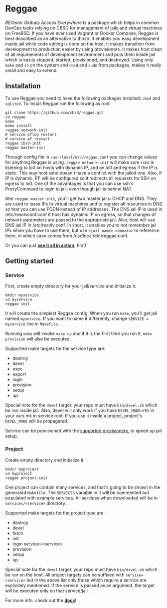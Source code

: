 # Reggae
*REGister Globaly Access Everywhere* is a package which helps in common DevOps tasks relying on CBSD for management of jails and virtual machines on FreeBSD. If you have ever used Vagrant or Docker Compose, Reggae is best described as an alternative to those. It enables you easy development inside jail while code editing is done on the host. It makes transition from development to production easier by using provisioners. It makes host clean of all requirements of development environment and puts them inside jail which is easily stopped, started, provisioned, and destroyed. Using only `make` and `sh` on the system and `cbsd` and `sudo` from packages, makes it really small and easy to extend.

## Installation

To use Reggae you need to have the following packages installed: `cbsd` and `sqlite3`. To install Reggae run the following as root:
```
git clone https://github.com/cbsd/reggae.git
cd reggae
make
make install
reggae network-init
# service pflog restart
# service pf restart
reggae cbsd-init
reggae master-init
```

Through config file in `/usr/local/etc/reggae.conf` you can change values for anything Reggae is using. `reggae network-init` will make sure `sshd` is listening to lo0 on hosts with dynamic IP, and on lo0 and egress if the IP is static. This way host sshd doesn't have a conflict with the jailed one. Also, if IP is dynamic, PF will be configured so it redirects all requests for SSH on egress to lo0. One of the advantages is that you can use ssh's ProxyCommand to login to jail, even though jail is behind NAT.

Ater `reggae master-init`, you'll get two master jails: DHCP and DNS. They are used to lease IPs to virtual machines and to register all resources in DNS so that you can use FQDN instead of IP addresses. The DNS jail IP is used in /etc/resolvconf.conf if host has dynamic IP on egress, so that changes of network parameters are passed to the appropriate jail. Also, host will use DNS jail IP in /etc/resolv.conf. In short, it enables you to not remember jail IPs when you have to use them, but use `<jail name>.<domain>` to reference them, in which case <domain> comes from /usr/local/etc/reggae.conf.

Or you can just **[see it all in action](https://www.youtube.com/watch?v=6GPKO6Gp7b0&list=PLtcibmaW4u3tJj8m1bKH8TbmYWxayX5VC)**, first!

## Getting started

### Service

First, create empty directory for your jail/service and initialize it.
```
mkdir myservice
cd myservice
reggae init
```
It will create the simplest Reggae config. When you run `make`, you'll get jail named `myservice`. If you want to name it differently, change `SERVICE = myservice` line in `Makefile`.

Running `make` will invoke `make up` and if it is the first time you run it, `make provision` will also be executed.

Supported make targets for the service type are:
* destroy
* devel
* exec
* export
* login
* provision
* setup
* up

Special note for the `devel` target: your repo must have `bin/devel.sh` which be ran inside jail. Also, devel will only work if you have `DEVEL_MODE=YES` in your vars.mk in service root. If you use it inside a project, project's `DEVEL_MODE` will be propagated.

Service can be provisioned with the [supported provisioners](doc/provisioners), to speed up jail setup.

### Project

Create empty directory and initialize it.
```
mkdir myproject
cd myproject
reggae project-init
```
One project can contain many services, and that's going to be shown in the generated `Makefile`. The `SERVICES` variable in it will be commented but populated with example services. All services when downloaded will be in `services/<service>` directory.

Supported make targets for the project type are:
* destroy
* devel
* fetch
* init
* login service=\<service>
* provision
* setup
* up

Special note for the `devel` target: your repo must have `bin/devel.sh` which be ran on the host. All project targets can be suffixed with `service=<service>` but in the above list only those which require a service are explicitely mentioned. If the service is passed as an argument, the target will be executed only on that service/jail.

For more info, check out the **[docs](doc)**!
